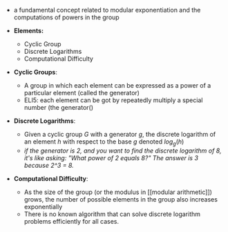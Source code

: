 - a fundamental concept related to modular exponentiation and the computations of powers in the group 
- **Elements:**
	- Cyclic Group
	- Discrete Logarithms
	- Computational Difficulty

- **Cyclic Groups**: 
	- A group in which each element can be expressed as a power of a particular element (called the generator) 
	- ELI5: each element can be got by repeatedly multiply a special number (the generator()

- **Discrete Logarithms**: 
	- Given a cyclic group $G$ with a generator $g$, the discrete logarithm of an element $h$ with respect to the base $g$ denoted $log_g(h)$ 
	- *if the generator is 2, and you want to find the discrete logarithm of 8, it's like asking: "What power of 2 equals 8?" The answer is 3 because 2^3 = 8.*

- **Computational Difficulty**:  
	- As the size of the group (or the modulus in [[modular arithmetic]]) grows, the number of possible elements in the group also increases exponentially
	- There is no known algorithm that can solve discrete logarithm problems efficiently for all cases. 